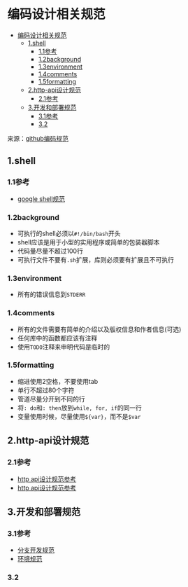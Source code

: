# 编码设计相关规范

<!-- TOC -->

- [编码设计相关规范](#%e7%bc%96%e7%a0%81%e8%ae%be%e8%ae%a1%e7%9b%b8%e5%85%b3%e8%a7%84%e8%8c%83)
  - [1.shell](#1shell)
    - [1.1参考](#11%e5%8f%82%e8%80%83)
    - [1.2background](#12background)
    - [1.3environment](#13environment)
    - [1.4comments](#14comments)
    - [1.5formatting](#15formatting)
  - [2.http-api设计规范](#2http-api%e8%ae%be%e8%ae%a1%e8%a7%84%e8%8c%83)
    - [2.1参考](#21%e5%8f%82%e8%80%83)
  - [3.开发和部署规范](#3%e5%bc%80%e5%8f%91%e5%92%8c%e9%83%a8%e7%bd%b2%e8%a7%84%e8%8c%83)
    - [3.1参考](#31%e5%8f%82%e8%80%83)
    - [3.2](#32)

<!-- /TOC -->

来源：[github编码规范](https://github.com/NARKOZ/guides)

## 1.shell

### 1.1参考

- [google shell规范](https://google.github.io/styleguide/shell.xml)

### 1.2background

- 可执行的shell必须以`#!/bin/bash`开头
- shell应该是用于小型的实用程序或简单的包装器脚本
- 代码量尽量不超过100行
- 可执行文件不要有`.sh`扩展，库则必须要有扩展且不可执行

### 1.3environment

- 所有的错误信息到`STDERR`

### 1.4comments

- 所有的文件需要有简单的介绍以及版权信息和作者信息(可选)
- 任何库中的函数都应该有注释 
- 使用`TODO`注释来申明代码是临时的

### 1.5formatting

- 缩进使用2空格，不要使用tab
- 单行不超过80个字符
- 管道尽量分开到不同的行
- 将`: do`和`: then`放到`while, for, if`的同一行
- 变量使用时候，尽量使用`${var}`，而不是`$var`

## 2.http-api设计规范

### 2.1参考

- [http api设计规范参考](https://devcenter.heroku.com/articles/platform-api-reference)
- [http api设计规范参考](https://geemus.gitbooks.io/http-api-design/content/en/requests/actions.html)

## 3.开发和部署规范

### 3.1参考

- [分支开发规范](http://guides.beanstalkapp.com/version-control/branching-best-practices.html)
- [环境规范](http://guides.beanstalkapp.com/deployments/best-practices.html)

### 3.2
